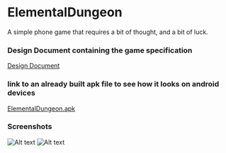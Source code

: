 # ElementalDungeon
A simple phone game that requires a bit of thought, and a bit of luck.

### Design Document containing the game specification
[Design Document](https://docs.google.com/document/d/1ivym2gBa4Z3kDhkokJWL7P6FX02-8AKpfrucd7ej1Xs/edit?usp=sharing) 

### link to an already built apk file to see how it looks on android devices
[ElementalDungeon.apk](https://drive.google.com/file/d/1yI74FJ89_c9rUZ-6xVzQoG3r1K5yOFtp/view?usp=sharing)

### Screenshots
![Alt text](relative%20startGameScreenshot.jpeg?raw=true "StartGame")
![Alt text](relative%20midGameScreenshot.jpeg?raw=true "MidGame")
